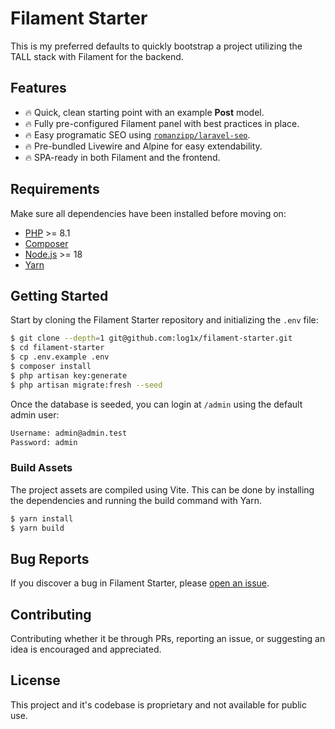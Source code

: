 # Filament Starter

This is my preferred defaults to quickly bootstrap a project utilizing the TALL stack with Filament for the backend.

## Features

- 🔥 Quick, clean starting point with an example **Post** model.
- 🔥 Fully pre-configured Filament panel with best practices in place.
- 🔥 Easy programatic SEO using [`romanzipp/laravel-seo`](https://github.com/romanzipp/Laravel-SEO).
- 🔥 Pre-bundled Livewire and Alpine for easy extendability.
- 🔥 SPA-ready in both Filament and the frontend.

## Requirements

Make sure all dependencies have been installed before moving on:

- [PHP](https://secure.php.net/manual/en/install.php) >= 8.1
- [Composer](https://getcomposer.org/download/)
- [Node.js](http://nodejs.org/) >= 18
- [Yarn](https://yarnpkg.com/en/docs/install)

## Getting Started

Start by cloning the Filament Starter repository and initializing the `.env` file:

```sh
$ git clone --depth=1 git@github.com:log1x/filament-starter.git
$ cd filament-starter
$ cp .env.example .env
$ composer install
$ php artisan key:generate
$ php artisan migrate:fresh --seed
```

Once the database is seeded, you can login at `/admin` using the default admin user:

```sh
Username: admin@admin.test
Password: admin
```

### Build Assets

The project assets are compiled using Vite. This can be done by installing the dependencies and running the build command with Yarn.

```sh
$ yarn install
$ yarn build
```

## Bug Reports

If you discover a bug in Filament Starter, please [open an issue](https://github.com/log1x/filament-starter/issues).

## Contributing

Contributing whether it be through PRs, reporting an issue, or suggesting an idea is encouraged and appreciated.

## License

This project and it's codebase is proprietary and not available for public use.
